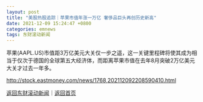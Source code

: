 ```yaml
---
layout: post
title: "美股热股追踪｜苹果市值年涨一万亿 奢侈品巨头再创历史新高"
date: 2021-12-09 15:24:47 +0800
categories: emnews
tags: 东财滚动新闻
---
```


苹果(AAPL.US)市值距3万亿美元大关仅一步之遥，这一关键里程碑将使其成为相当于仅次于德国的全球第五大经济体，而距离苹果市值在去年8月突破2万亿美元大关才过去一年多。

<http://stock.eastmoney.com/news/1768,202112092208590410.html>

[返回东财滚动新闻](//finews.withounder.com/emnews/)｜[返回首页](//finews.withounder.com/)